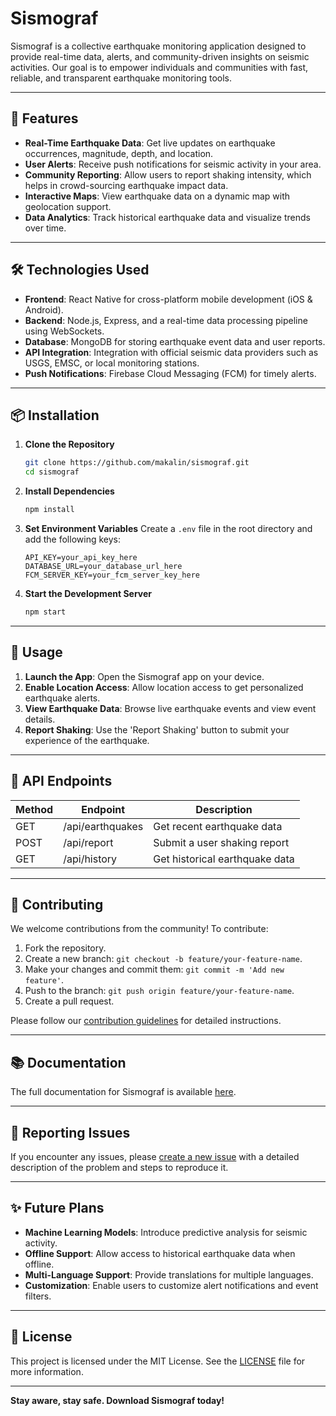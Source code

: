 # Sismograf

Sismograf is a collective earthquake monitoring application designed to provide real-time data, alerts, and community-driven insights on seismic activities. Our goal is to empower individuals and communities with fast, reliable, and transparent earthquake monitoring tools.

---

## 🚀 **Features**

- **Real-Time Earthquake Data**: Get live updates on earthquake occurrences, magnitude, depth, and location.
- **User Alerts**: Receive push notifications for seismic activity in your area.
- **Community Reporting**: Allow users to report shaking intensity, which helps in crowd-sourcing earthquake impact data.
- **Interactive Maps**: View earthquake data on a dynamic map with geolocation support.
- **Data Analytics**: Track historical earthquake data and visualize trends over time.

---

## 🛠️ **Technologies Used**

- **Frontend**: React Native for cross-platform mobile development (iOS & Android).
- **Backend**: Node.js, Express, and a real-time data processing pipeline using WebSockets.
- **Database**: MongoDB for storing earthquake event data and user reports.
- **API Integration**: Integration with official seismic data providers such as USGS, EMSC, or local monitoring stations.
- **Push Notifications**: Firebase Cloud Messaging (FCM) for timely alerts.

---

## 📦 **Installation**

1. **Clone the Repository**
   ```bash
   git clone https://github.com/makalin/sismograf.git
   cd sismograf
   ```
2. **Install Dependencies**
   ```bash
   npm install
   ```
3. **Set Environment Variables**
   Create a `.env` file in the root directory and add the following keys:
   ```env
   API_KEY=your_api_key_here
   DATABASE_URL=your_database_url_here
   FCM_SERVER_KEY=your_fcm_server_key_here
   ```
4. **Start the Development Server**
   ```bash
   npm start
   ```

---

## 🚦 **Usage**

1. **Launch the App**: Open the Sismograf app on your device.
2. **Enable Location Access**: Allow location access to get personalized earthquake alerts.
3. **View Earthquake Data**: Browse live earthquake events and view event details.
4. **Report Shaking**: Use the 'Report Shaking' button to submit your experience of the earthquake.

---

## 📄 **API Endpoints**

| **Method** | **Endpoint**         | **Description**             |
|------------|---------------------|-----------------------------|
| GET        | /api/earthquakes     | Get recent earthquake data  |
| POST       | /api/report          | Submit a user shaking report|
| GET        | /api/history         | Get historical earthquake data|

---

## 🤝 **Contributing**

We welcome contributions from the community! To contribute:

1. Fork the repository.
2. Create a new branch: `git checkout -b feature/your-feature-name`.
3. Make your changes and commit them: `git commit -m 'Add new feature'`.
4. Push to the branch: `git push origin feature/your-feature-name`.
5. Create a pull request.

Please follow our [contribution guidelines](CONTRIBUTING.md) for detailed instructions.

---

## 📚 **Documentation**

The full documentation for Sismograf is available [here](https://github.com/username/sismograf/wiki).

---

## 🐛 **Reporting Issues**

If you encounter any issues, please [create a new issue](https://github.com/username/sismograf/issues) with a detailed description of the problem and steps to reproduce it.

---

## ✨ **Future Plans**

- **Machine Learning Models**: Introduce predictive analysis for seismic activity.
- **Offline Support**: Allow access to historical earthquake data when offline.
- **Multi-Language Support**: Provide translations for multiple languages.
- **Customization**: Enable users to customize alert notifications and event filters.

---

## 📜 **License**

This project is licensed under the MIT License. See the [LICENSE](LICENSE) file for more information.

---

**Stay aware, stay safe. Download Sismograf today!**

